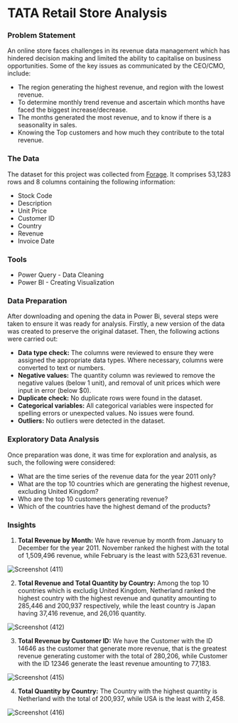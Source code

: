 # TATA Retail Store Analysis

### Problem Statement
An online store faces challenges in its revenue data management which has hindered decision making and limited the ability to capitalise on business opportunities. Some of the key issues as communicated by the CEO/CMO, include:
- The region generating the highest revenue, and region with the lowest revenue.
- To determine monthly trend revenue and ascertain which months have faced the biggest increase/decrease.
- The months generated the most revenue, and to know if there is a seasonality in sales.
- Knowing the Top customers and how much they contribute to the total revenue.

### The Data
The dataset for this project was collected from [Forage](https://www.theforage.com/virtual-experience/MyXvBcppsW2FkNYCX/tata-group/data-visualisation-p5xo/framing-the-business-scenario). It comprises 53,1283 rows and 8 columns containing the following information:
- Stock Code
- Description
- Unit Price
- Customer ID
- Country
- Revenue
- Invoice Date

### Tools
- Power Query - Data Cleaning
- Power BI - Creating Visualization 

### Data Preparation
After downloading and opening the data in Power Bi, several steps were taken to ensure it was ready for analysis. Firstly, a new version of the data was created to preserve the original dataset. Then, the following actions were carried out:
- **Data type check:** The columns were reviewed to ensure they were assigned the appropriate data types. Where necessary, columns were converted to text or numbers.
- **Negative values:** The quantity column was reviewed to remove the negative values (below 1 unit), and removal of unit prices which were input in error (below $0).
- **Duplicate check:** No duplicate rows were found in the dataset.
- **Categorical variables:** All categorical variables were inspected for spelling errors or unexpected values. No issues were found.
- **Outliers:** No outliers were detected in the dataset.

### Exploratory Data Analysis
Once preparation was done, it was time for exploration and analysis, as such, the following were considered:
- What are the time series of the revenue data for the year 2011 only?
- What are the top 10 countries which are generating the highest revenue, excluding United Kingdom?
- Who are the top 10 customers generating revenue?
- Which of the countries have the highest demand of the products?

### Insights
1. **Total Revenue by Month:** We have revenue by month from January to December for the year 2011. November ranked the highest with the total of 1,509,496 revenue, while February is the least with 523,631 revenue.

![Screenshot (411)](https://github.com/DanielOladipupo/TATA-Retail-Store-Analysis/assets/155446588/9922016b-0d82-4cec-a11c-4266f80a4ef7)

2. **Total Revenue and Total Quantity by Country:** Among the top 10 countries which is excludig United Kingdom, Netherland ranked the highest country with the highest revenue and qunatity amounting to 285,446 and 200,937 respectively, while the least country is Japan having 37,416 revenue, and 26,016 quantity.

![Screenshot (412)](https://github.com/DanielOladipupo/TATA-Retail-Store-Analysis/assets/155446588/8078e5af-cc5d-46b9-8697-94974568a77b)

3. **Total Revenue by Customer ID:** We have the Customer with the ID 14646 as the customer that generate more revenue, that is the greatest revenue generating customer with the total of 280,206, while Customer with the ID 12346 generate the least revenue amounting to 77,183.

![Screenshot (415)](https://github.com/DanielOladipupo/TATA-Retail-Store-Analysis/assets/155446588/65a70ffa-a583-48bc-8395-1f498487313b)

4. **Total Quantity by Country:** The Country with the highest quantity is Netherland with the total of 200,937, while USA is the least with 2,458.

![Screenshot (416)](https://github.com/DanielOladipupo/TATA-Retail-Store-Analysis/assets/155446588/782e919c-4a50-4fa1-849a-e271f8c252ee)



